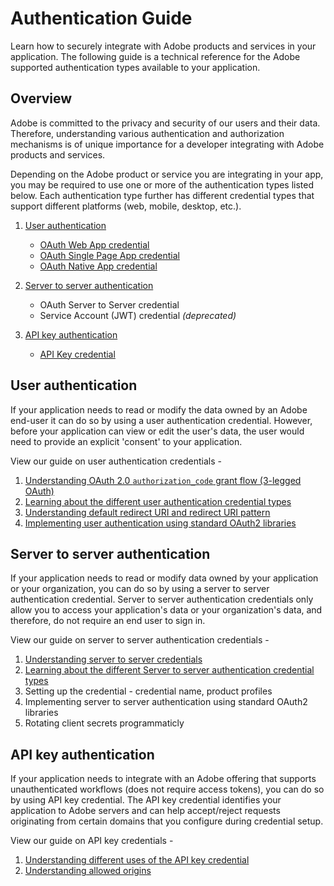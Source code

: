 <Hero slots="heading, text"/>

# Authentication Guide

Learn how to securely integrate with Adobe products and services in your application. The following guide is a technical reference for the Adobe supported authentication types available to your application. 

## Overview

Adobe is committed to the privacy and security of our users and their data. Therefore, understanding various authentication and authorization mechanisms is of unique importance for a developer integrating with Adobe products and services.

Depending on the Adobe product or service you are integrating in your app, you may be required to use one or more of the authentication types listed below. Each authentication type further has different credential types that support different platforms (web, mobile, desktop, etc.).

1. [User authentication](./UserAuthentication/index.md)
   * [OAuth Web App credential](./UserAuthentication/implementation.md#oauth-web-app-credential)
   * [OAuth Single Page App credential](./UserAuthentication/implementation.md#oauth-single-page-app-credential)
   * [OAuth Native App credential](./UserAuthentication/implementation.md#oauth-native-app-credential)

2. [Server to server authentication](./ServerToServerAuthentication/index.md)
   * OAuth Server to Server credential
   * Service Account (JWT) credential *(deprecated)*

3. [API key authentication](./APIKeyAuthentication/index.md)
   * [API Key credential](./APIKeyAuthentication/index.md#api-key-credential)


## User authentication

If your application needs to read or modify the data owned by an Adobe end-user it can do so by using a user authentication credential. However, before your application can view or edit the user's data, the user would need to provide an explicit 'consent' to your application. 

View our guide on user authentication credentials -
1. [Understanding OAuth 2.0 `authorization_code` grant flow (3-legged OAuth)](./UserAuthentication/index.md)
2. [Learning about the different user authentication credential types](./UserAuthentication/implementation.md#user-authentication-credential-types)
3. [Understanding default redirect URI and redirect URI pattern](./UserAuthentication/implementation.md#understanding-default-redirect-uri-and-redirect-uri-patterns)
4. [Implementing user authentication using standard OAuth2 libraries](./UserAuthentication/implementation.md#standard-oauth2-libraries)


## Server to server authentication

If your application needs to read or modify data owned by your application or your organization, you can do so by using a server to server authentication credential. Server to server authentication credentials only allow you to access your application's data or your organization's data, and therefore, do not require an end user to sign in. 

View our guide on server to server authentication credentials -
1. [Understanding server to server credentials](./ServerToServerAuthentication/index.md)
2. [Learning about the different Server to server authentication credential types](./ServerToServerAuthentication/index.md#server-to-server-credential-types)
3. Setting up the credential - credential name, product profiles
4. Implementing server to server authentication using standard OAuth2 libraries
5. Rotating client secrets programmaticly


## API key authentication 

If your application needs to integrate with an Adobe offering that supports unauthenticated workflows (does not require access tokens), you can do so by using API key credential. The API key credential identifies your application to Adobe servers and can help accept/reject requests originating from certain domains that you configure during credential setup.

View our guide on API key credentials - 
1. [Understanding different uses of the API key credential](./APIKeyAuthentication/index.md#understanding-different-uses-of-the-api-key-credential)
2. [Understanding allowed origins](./APIKeyAuthentication/index.md#understanding-allowed-origins)

